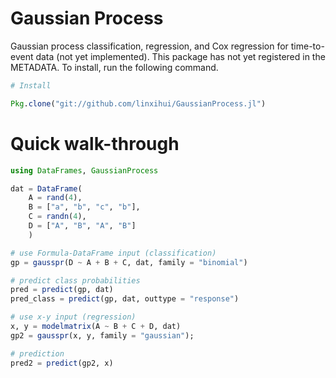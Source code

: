 # Gaussian Process

Gaussian process classification, regression, and Cox regression for time-to-event data (not yet implemented). 
This package has not yet registered in the METADATA. To install, run the following command.

```julia
# Install

Pkg.clone("git://github.com/linxihui/GaussianProcess.jl")

```

# Quick walk-through

```julia
using DataFrames, GaussianProcess

dat = DataFrame(
	A = rand(4),
	B = ["a", "b", "c", "b"],
	C = randn(4),
	D = ["A", "B", "A", "B"]
	)

# use Formula-DataFrame input (classification)
gp = gausspr(D ~ A + B + C, dat, family = "binomial")

# predict class probabilities
pred = predict(gp, dat)
pred_class = predict(gp, dat, outtype = "response")

# use x-y input (regression)
x, y = modelmatrix(A ~ B + C + D, dat)
gp2 = gausspr(x, y, family = "gaussian");

# prediction
pred2 = predict(gp2, x)
```
